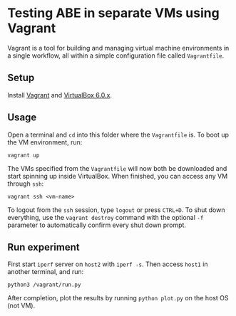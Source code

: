 # Testing ABE in separate VMs using Vagrant

Vagrant is a tool for building and managing virtual machine environments in a single workflow, all within a simple configuration file called `Vagrantfile`.

## Setup

Install [Vagrant](https://www.vagrantup.com/downloads.html) and [VirtualBox 6.0.x](https://www.virtualbox.org/wiki/Download_Old_Builds_6_0).

## Usage

Open a terminal and `cd` into this folder where the `Vagrantfile` is. To boot up the VM environment, run:

```
vagrant up
```

The VMs specified from the `Vagrantfile` will now both be downloaded and start spinning up inside VirtualBox. When finished, you can access any VM through `ssh`:

```
vagrant ssh <vm-name>
```

To logout from the `ssh` session, type `logout` or press `CTRL+D`. To shut down everything, use the `vagrant destroy` command with the optional `-f` parameter to automatically confirm every shut down prompt.

## Run experiment

First start `iperf` server on `host2` with `iperf -s`. Then access `host1` in another terminal, and run:

```
python3 /vagrant/run.py
```

After completion, plot the results by running `python plot.py` on the host OS (not VM).